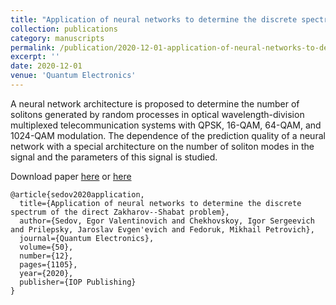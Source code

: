 ```yaml
---
title: "Application of neural networks to determine the discrete spectrum of the direct Zakharov–Shabat problem"
collection: publications
category: manuscripts
permalink: /publication/2020-12-01-application-of-neural-networks-to-determine-the-discrete-spectrum
excerpt: ''
date: 2020-12-01
venue: 'Quantum Electronics'
---
```

A neural network architecture is proposed to determine the number of solitons generated by random processes 
in optical wavelength-division multiplexed telecommunication systems with QPSK, 16-QAM, 64-QAM, and 1024-QAM modulation. 
The dependence of the prediction quality of a 
neural network with a special architecture on the number of soliton 
modes in the signal and the parameters of this signal is studied.

Download paper [here](http://esf0.github.io/files/publication/application_of_neural_networks_to_determine_the_discrete_spectrum.pdf) or 
[here](https://iopscience.iop.org/article/10.1088/1748-0221/12/06/C06034)

```
@article{sedov2020application,
  title={Application of neural networks to determine the discrete spectrum of the direct Zakharov--Shabat problem},
  author={Sedov, Egor Valentinovich and Chekhovskoy, Igor Sergeevich and Prilepsky, Jaroslav Evgen'evich and Fedoruk, Mikhail Petrovich},
  journal={Quantum Electronics},
  volume={50},
  number={12},
  pages={1105},
  year={2020},
  publisher={IOP Publishing}
}
```